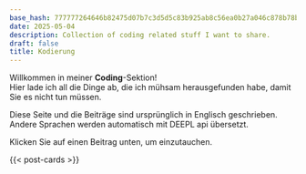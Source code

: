 ```yaml
---
base_hash: 777777264646b82475d07b7c3d5d5c83b925ab8c56ea0b27a046c878b78b19a1
date: 2025-05-04
description: Collection of coding related stuff I want to share.
draft: false
title: Kodierung
---
```


Willkommen in meiner **Coding**-Sektion!  
Hier lade ich all die Dinge ab, die ich mühsam herausgefunden habe, damit Sie es nicht tun müssen.

Diese Seite und die Beiträge sind ursprünglich in Englisch geschrieben. Andere Sprachen werden
automatisch mit DEEPL api übersetzt.

Klicken Sie auf einen Beitrag unten, um einzutauchen.

{{< post-cards >}}